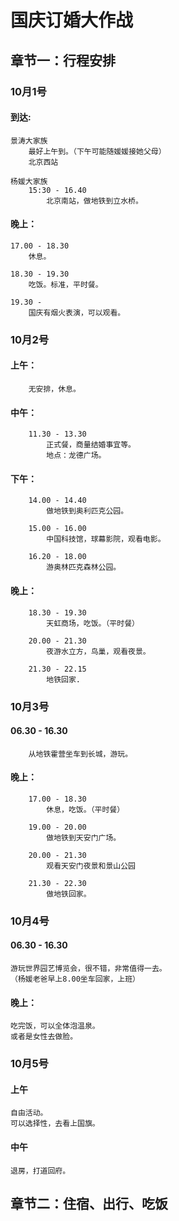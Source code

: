 # 国庆订婚大作战
## 章节一：行程安排
### 10月1号
#### 到达:
	景涛大家族
		最好上午到。（下午可能随媛媛接她父母）
		北京西站

	杨媛大家族
		15:30 - 16.40
			北京南站，做地铁到立水桥。
			
#### 晚上：
	17.00 - 18.30 
		休息。

	18.30 - 19.30
		吃饭。标准，平时餐。

	19.30 - 
		国庆有烟火表演，可以观看。
	

### 10月2号
#### 上午：
		无安排，休息。

#### 中午：
		11.30 - 13.30
			正式餐，商量结婚事宜等。
			地点：龙德广场。
			
#### 下午：	
		14.00 - 14.40
			做地铁到奥利匹克公园。
		
		15.00 - 16.00 
			中国科技馆，球幕影院，观看电影。
			
		16.20 - 18.00
			游奥林匹克森林公园。
			
#### 晚上：
			
		18.30 - 19.30
			天虹商场，吃饭。（平时餐）
			
		20.00 - 21.30
			夜游水立方，鸟巢，观看夜景。
			
		21.30 - 22.15
			地铁回家.
	
	
### 10月3号
#### 06.30 -  16.30
		从地铁霍营坐车到长城，游玩。
		
#### 晚上：
		17.00 - 18.30 
			休息，吃饭。（平时餐）
		
		19.00 - 20.00
			做地铁到天安门广场。
		
		20.00 - 21.30
			观看天安门夜景和景山公园
			
		21.30 - 22.30
			做地铁回家。
	
	
### 10月4号
#### 06.30 - 16.30
	游玩世界园艺博览会，很不错，非常值得一去。
	（杨媛老爸早上8.00坐车回家，上班）
	
	
	
#### 晚上：
	吃完饭，可以全体泡温泉。
	或者是女性去做脸。

	
### 10月5号
#### 上午
	自由活动。
	可以选择性，去看上国旗。


#### 中午
	退房，打道回府。

## 章节二：住宿、出行、吃饭
